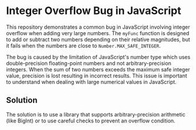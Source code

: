 # Integer Overflow Bug in JavaScript

This repository demonstrates a common bug in JavaScript involving integer overflow when adding very large numbers.  The `myFunc` function is designed to add or subtract two numbers depending on their relative magnitudes, but it fails when the numbers are close to `Number.MAX_SAFE_INTEGER`.

The bug is caused by the limitation of JavaScript's number type which uses double-precision floating-point numbers and not arbitrary-precision integers.  When the sum of two numbers exceeds the maximum safe integer value, precision is lost resulting in incorrect results.  This issue is important to understand when dealing with large numerical values in JavaScript.

## Solution

The solution is to use a library that supports arbitrary-precision arithmetic (like BigInt) or to use careful checks to prevent an overflow condition.